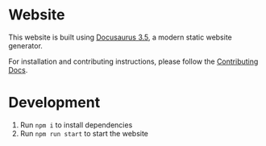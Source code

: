 # Website

This website is built using [Docusaurus 3.5](https://docusaurus.io/docs), a modern static website generator.

For installation and contributing instructions, please follow the [Contributing Docs](https://docs.frigate.video/development/contributing).

# Development

1. Run `npm i` to install dependencies
2. Run `npm run start` to start the website
